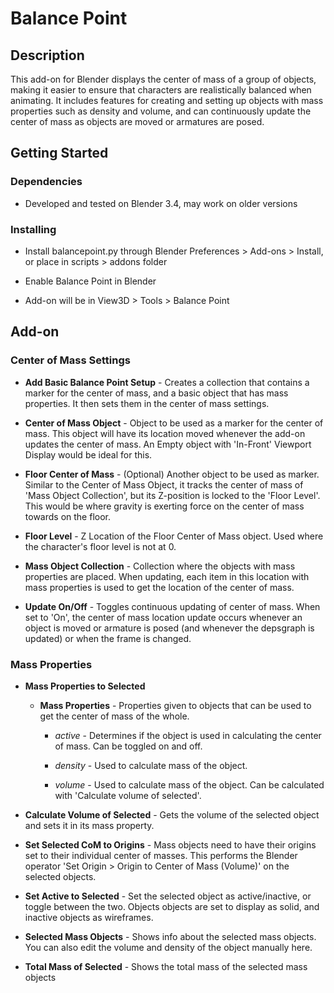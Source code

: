 # Balance Point

## Description

This add-on for Blender displays the center of mass of a group of objects, 
making it easier to ensure that characters are realistically balanced when 
animating. It includes features for creating and setting up objects with mass 
properties such as density and volume, and can continuously update the center 
of mass as objects are moved or armatures are posed.

## Getting Started

### Dependencies

* Developed and tested on Blender 3.4, may work on older versions

### Installing

* Install balancepoint.py through Blender Preferences > Add-ons > Install, or
place in scripts > addons folder

* Enable Balance Point in Blender

* Add-on will be in View3D > Tools > Balance Point

## Add-on

### Center of Mass Settings

* **Add Basic Balance Point Setup** - Creates a collection that contains a 
    marker for the center of mass, and a basic object that has mass properties.
    It then sets them in the center of mass settings.

* **Center of Mass Object** - Object to be used as a marker for the center of 
    mass. This object will have its location moved whenever the add-on updates 
    the center of mass. An Empty object with 'In-Front' Viewport Display would 
    be ideal for this.

* **Floor Center of Mass** - (Optional) Another object to be used as marker. 
    Similar to the Center of Mass Object, it tracks the center of mass of 'Mass 
    Object Collection', but its Z-position is locked to the 'Floor Level'. This 
    would be where gravity is exerting force on the center of mass towards on 
    the floor.

* **Floor Level** - Z Location of the Floor Center of Mass object. Used where 
    the character's floor level is not at 0.

* **Mass Object Collection** - Collection where the objects with mass properties
    are placed. When updating, each item in this location with mass properties 
    is used to get the location of the center of mass.

* **Update On/Off** - Toggles continuous updating of center of mass. When set to
    'On', the center of mass location update occurs whenever an object is moved 
    or armature is posed (and whenever the depsgraph is updated) or when the 
    frame is changed.

### Mass Properties

* **Mass Properties to Selected**

    * **Mass Properties** - Properties given to objects that can be used to get 
    the center of mass of the whole.

        * *active* - Determines if the object is used in calculating the center
        of mass. Can be toggled on and off.

        * *density* - Used to calculate mass of the object.

        * *volume* - Used to calculate mass of the object. Can be calculated 
        with 'Calculate volume of selected'.

* **Calculate Volume of Selected** - Gets the volume of the selected object and 
    sets it in its mass property.

* **Set Selected CoM to Origins** - Mass objects need to have their origins set 
    to their individual center of masses. This performs the Blender operator 
    'Set Origin > Origin to Center of Mass (Volume)' on the selected objects.

* **Set Active to Selected** - Set the selected object as active/inactive, or 
    toggle between the two. Objects objects are set to display as solid, and 
    inactive objects as wireframes.

* **Selected Mass Objects** - Shows info about the selected mass objects. You 
    can also edit the volume and density of the object manually here.

* **Total Mass of Selected** - Shows the total mass of the selected mass objects